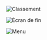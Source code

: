 ![Classement](https://github.com/cegepmatane/projet-mobile-2021-CarlosV999/blob/master/doc/maquettes/Brandon/classement.jpg)


![Écran de fin](https://github.com/cegepmatane/projet-mobile-2021-CarlosV999/blob/master/doc/maquettes/Brandon/ecran-fin.jpg)


![Menu](https://github.com/cegepmatane/projet-mobile-2021-CarlosV999/blob/master/doc/maquettes/Brandon/menu.jpg)
